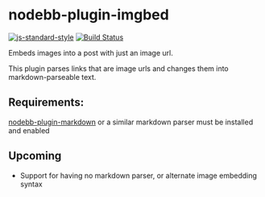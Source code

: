 nodebb-plugin-imgbed
====================

[![js-standard-style](https://img.shields.io/badge/code%20style-standard-brightgreen.svg)](http://standardjs.com/) [![Build Status](https://travis-ci.org/bdharrington7/nodebb-plugin-imgbed.svg?branch=master)](https://travis-ci.org/bdharrington7/nodebb-plugin-imgbed)

Embeds images into a post with just an image url.

This plugin parses links that are image urls and changes them into markdown-parseable text.

Requirements:
------------------
[nodebb-plugin-markdown](https://community.nodebb.org/topic/77/nodebb-plugin-markdown-markdown-parser) or a similar markdown parser must be installed and enabled


Upcoming
------------------
* Support for having no markdown parser, or alternate image embedding syntax
